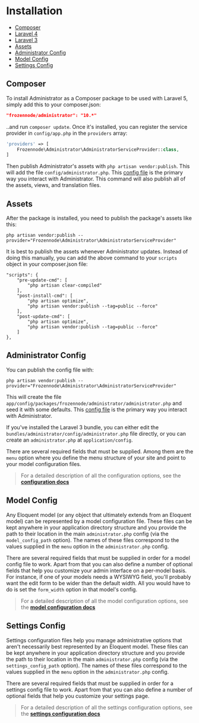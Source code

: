 # Installation

- [Composer](#composer)
- [Laravel 4](#laravel-4)
- [Laravel 3](#laravel-3)
- [Assets](#assets)
- [Administrator Config](#administrator-config)
- [Model Config](#model-config)
- [Settings Config](#settings-config)

<a name="composer"></a>
## Composer

To install Administrator as a Composer package to be used with Laravel 5, simply add this to your composer.json:

```json
"frozennode/administrator": "10.*"
```

..and run `composer update`.  Once it's installed, you can register the service provider in `config/app.php` in the `providers` array:

```php
'providers' => [
    Frozennode\Administrator\AdministratorServiceProvider::class,
]
```

Then publish Administrator's assets with `php artisan vendor:publish`. This will add the file `config/administrator.php`. This [config file](http://administrator.frozennode.com/docs/configuration) is the primary way you interact with Administrator. This command will also publish all of the assets, views, and translation files.

<a name="assets"></a>
## Assets

After the package is installed, you need to publish the package's assets like this:

	php artisan vendor:publish --provider="Frozennode\Administrator\AdministratorServiceProvider"

It is best to publish the assets whenever Administrator updates. Instead of doing this manually, you can add the above command to your `scripts` object in your composer.json file:

	"scripts": {
		"pre-update-cmd": [
			"php artisan clear-compiled"
		],
		"post-install-cmd": [
			"php artisan optimize",
			"php artisan vendor:publish --tag=public --force"
		],
		"post-update-cmd": [
			"php artisan optimize",
			"php artisan vendor:publish --tag=public --force"
		]
	},

<a name="administrator-config"></a>
## Administrator Config

You can publish the config file with:

	php artisan vendor:publish --provider="Frozennode\Administrator\AdministratorServiceProvider"

This will create the file `app/config/packages/frozennode/administrator/administrator.php` and seed it with some defaults. This [config file](http://administrator.frozennode.com/docs/configuration) is the primary way you interact with Administrator.

If you've installed the Laravel 3 bundle, you can either edit the `bundles/administrator/config/administrator.php` file directly, or you can create an `administrator.php` at `application/config`.

There are several required fields that must be supplied. Among them are the `menu` option where you define the menu structure of your site and point to your model configuration files.

> For a detailed description of all the configuration options, see the **[configuration docs](/docs/configuration)**


<a name="model-config"></a>
## Model Config

Any Eloquent model (or any object that ultimately extends from an Eloquent model) can be represented by a model configuration file. These files can be kept anywhere in your application directory structure and you provide the path to their location in the main `administrator.php` config (via the `model_config_path` option). The names of these files correspond to the values supplied in the `menu` option in the `administrator.php` config.

There are several required fields that must be supplied in order for a model config file to work. Apart from that you can also define a number of optional fields that help you customize your admin interface on a per-model basis. For instance, if one of your models needs a WYSIWYG field, you'll probably want the edit form to be wider than the default width. All you would have to do is set the `form_width` option in that model's config.

> For a detailed description of all the model configuration options, see the **[model configuration docs](/docs/model-configuration)**


<a name="settings-config"></a>
## Settings Config

Settings configuration files help you manage administrative options that aren't necessarily best represented by an Eloquent model. These files can be kept anywhere in your application directory structure and you provide the path to their location in the main `administrator.php` config (via the `settings_config_path` option). The names of these files correspond to the values supplied in the `menu` option in the `administrator.php` config.

There are several required fields that must be supplied in order for a settings config file to work. Apart from that you can also define a number of optional fields that help you customize your settings page.

> For a detailed description of all the settings configuration options, see the **[settings configuration docs](/docs/settings-configuration)**
